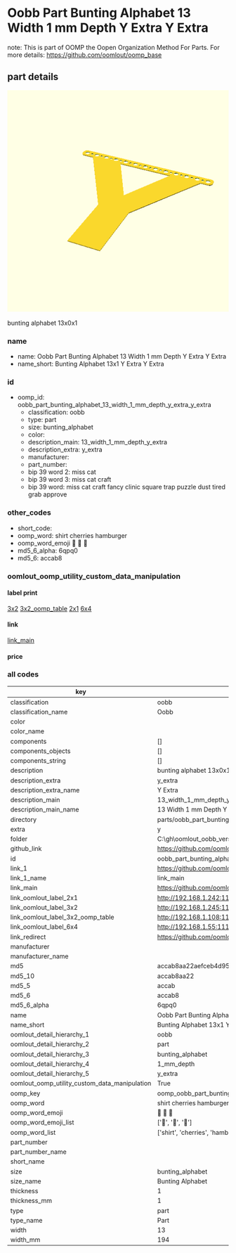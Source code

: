 # Oobb Part Bunting Alphabet 13 Width 1 mm Depth Y Extra Y Extra  

note: This is part of OOMP the Oopen Organization Method For Parts. For more details: https://github.com/oomlout/oomp_base

##  part details
  

[![](3dpr.png)](3dpr.png)

bunting alphabet 13x0x1



### name
* name: Oobb Part Bunting Alphabet 13 Width 1 mm Depth Y Extra Y Extra
* name_short: Bunting Alphabet 13x1 Y Extra Y Extra
### id
* oomp_id: oobb_part_bunting_alphabet_13_width_1_mm_depth_y_extra_y_extra
  * classification: oobb
  * type: part
  * size: bunting_alphabet
  * color: 
  * description_main: 13_width_1_mm_depth_y_extra
  * description_extra: y_extra
  * manufacturer: 
  * part_number: 
  * bip 39 word 2: miss cat
  * bip 39 word 3: miss cat craft
  * bip 39 word: miss cat craft fancy clinic square trap puzzle dust tired grab approve

### other_codes
* short_code: 
* oomp_word: shirt cherries hamburger
* oomp_word_emoji :shirt: :cherries: :hamburger:
* md5_6_alpha: 6qpq0
* md5_6: accab8






### oomlout_oomp_utility_custom_data_manipulation
#### label print
[3x2](http://192.168.1.245:1112/?label=oomp%206qpq0)
[3x2_oomp_table](http://192.168.1.108:1112/?label=oomp%206qpq0)
[2x1](http://192.168.1.242:1112/?label=oomp%206qpq0)
[6x4](http://192.168.1.55:1112/?label=oomp%206qpq0)    

#### link

[link_main](https://github.com/oomlout/oomlout_oobb_version_4_generated_parts/tree/main/navigation_oomp/oobb/part/bunting_alphabet/13_width_1_mm_depth_y_extra/y_extra/part)                              

#### price







### all codes 
| key | value |  
| --- | --- |  
| classification | oobb |  
| classification_name | Oobb |  
| color |  |  
| color_name |  |  
| components | [] |  
| components_objects | [] |  
| components_string | [] |  
| description | bunting alphabet 13x0x1 |  
| description_extra | y_extra |  
| description_extra_name | Y Extra |  
| description_main | 13_width_1_mm_depth_y_extra |  
| description_main_name | 13 Width 1 mm Depth Y Extra |  
| directory | parts/oobb_part_bunting_alphabet_13_width_1_mm_depth_y_extra_y_extra |  
| extra | y |  
| folder | C:\gh\oomlout_oobb_version_4_generated_parts\parts\oobb_part_bunting_alphabet_13_width_1_mm_depth_y_extra_y_extra |  
| github_link | https://github.com/oomlout/oomlout_oomp_part_src/tree/main/parts/oobb_part_bunting_alphabet_13_width_1_mm_depth_y_extra_y_extra |  
| id | oobb_part_bunting_alphabet_13_width_1_mm_depth_y_extra_y_extra |  
| link_1 | https://github.com/oomlout/oomlout_oobb_version_4_generated_parts/tree/main/navigation_oomp/oobb/part/bunting_alphabet/13_width_1_mm_depth_y_extra/y_extra/part |  
| link_1_name | link_main |  
| link_main | https://github.com/oomlout/oomlout_oobb_version_4_generated_parts/tree/main/navigation_oomp/oobb/part/bunting_alphabet/13_width_1_mm_depth_y_extra/y_extra/part |  
| link_oomlout_label_2x1 | http://192.168.1.242:1112/?label=oomp%206qpq0 |  
| link_oomlout_label_3x2 | http://192.168.1.245:1112/?label=oomp%206qpq0 |  
| link_oomlout_label_3x2_oomp_table | http://192.168.1.108:1112/?label=oomp%206qpq0 |  
| link_oomlout_label_6x4 | http://192.168.1.55:1112/?label=oomp%206qpq0 |  
| link_redirect | https://github.com/oomlout/oomlout_oobb_version_4_generated_parts/tree/main/parts/oobb_bunting_alphabet_13_01_ex_y |  
| manufacturer |  |  
| manufacturer_name |  |  
| md5 | accab8aa22aefceb4d95952e6408f46e |  
| md5_10 | accab8aa22 |  
| md5_5 | accab |  
| md5_6 | accab8 |  
| md5_6_alpha | 6qpq0 |  
| name | Oobb Part Bunting Alphabet 13 Width 1 mm Depth Y Extra Y Extra |  
| name_short | Bunting Alphabet 13x1 Y Extra Y Extra |  
| oomlout_detail_hierarchy_1 | oobb |  
| oomlout_detail_hierarchy_2 | part |  
| oomlout_detail_hierarchy_3 | bunting_alphabet |  
| oomlout_detail_hierarchy_4 | 1_mm_depth |  
| oomlout_detail_hierarchy_5 | y_extra |  
| oomlout_oomp_utility_custom_data_manipulation | True |  
| oomp_key | oomp_oobb_part_bunting_alphabet_13_width_1_mm_depth_y_extra_y_extra |  
| oomp_word | shirt cherries hamburger |  
| oomp_word_emoji | :shirt: :cherries: :hamburger: |  
| oomp_word_emoji_list | [':shirt:', ':cherries:', ':hamburger:'] |  
| oomp_word_list | ['shirt', 'cherries', 'hamburger'] |  
| part_number |  |  
| part_number_name |  |  
| short_name |  |  
| size | bunting_alphabet |  
| size_name | Bunting Alphabet |  
| thickness | 1 |  
| thickness_mm | 1 |  
| type | part |  
| type_name | Part |  
| width | 13 |  
| width_mm | 194 |  
